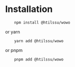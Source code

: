 # Installation

```npm
    npm install @htilssu/wowo
```

or yarn

```yarn
    yarn add @htilssu/wowo
```

or pnpm

```pnpm
    pnpm add @htilssu/wowo
```
